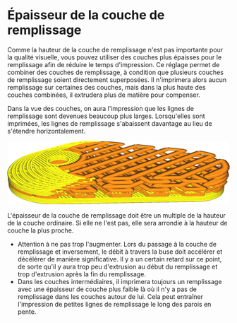 Épaisseur de la couche de remplissage
====
Comme la hauteur de la couche de remplissage n'est pas importante pour la qualité visuelle, vous pouvez utiliser des couches plus épaisses pour le remplissage afin de réduire le temps d'impression. Ce réglage permet de combiner des couches de remplissage, à condition que plusieurs couches de remplissage soient directement superposées. Il n'imprimera alors aucun remplissage sur certaines des couches, mais dans la plus haute des couches combinées, il extrudera plus de matière pour compenser.

Dans la vue des couches, on aura l'impression que les lignes de remplissage sont devenues beaucoup plus larges. Lorsqu'elles sont imprimées, les lignes de remplissage s'abaissent davantage au lieu de s'étendre horizontalement.

<!--screenshot {
"image_path": "infill_sparse_thickness.png",
"models": [{"script": "cooking_utensil_hook.scad"}],
"camera_position": [6, 51, 27],
"camera_lookat": [0, 0, 7],
"settings": {
    "layer_height": 0.2,
    "wall_line_count": 0,
    "infill_pattern": "zigzag",
    "infill_sparse_thickness": 0.6
},
"layer": 19,
"colours": 64
}-->
![L'épaisseur de la couche de remplissage est fixée à trois fois la hauteur de la couche](../../../articles/images/infill_sparse_thickness.png)

L'épaisseur de la couche de remplissage doit être un multiple de la hauteur de la couche ordinaire. Si elle ne l'est pas, elle sera arrondie à la hauteur de couche la plus proche.

* Attention à ne pas trop l'augmenter. Lors du passage à la couche de remplissage et inversement, le débit à travers la buse doit accélérer et décélérer de manière significative. Il y a un certain retard sur ce point, de sorte qu'il y aura trop peu d'extrusion au début du remplissage et trop d'extrusion après la fin du remplissage.
* Dans les couches intermédiaires, il imprimera toujours un remplissage avec une épaisseur de couche plus faible là où il n'y a pas de remplissage dans les couches autour de lui. Cela peut entraîner l'impression de petites lignes de remplissage le long des parois en pente.

